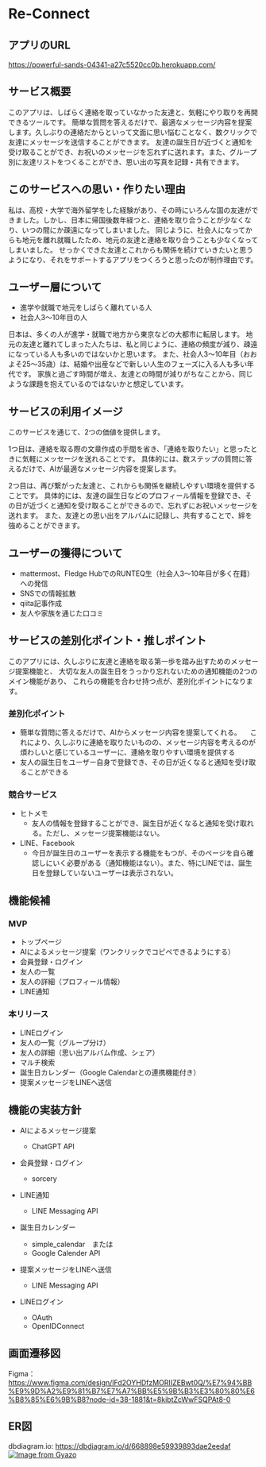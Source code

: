 # Re-Connect
## アプリのURL
https://powerful-sands-04341-a27c5520cc0b.herokuapp.com/

## サービス概要
このアプリは、しばらく連絡を取っていなかった友達と、気軽にやり取りを再開できるツールです。
簡単な質問を答えるだけで、最適なメッセージ内容を提案します。久しぶりの連絡だからといって文面に思い悩むことなく、数クリックで友達にメッセージを送信することができます。
友達の誕生日が近づくと通知を受け取ることができ、お祝いのメッセージを忘れずに送れます。また、グループ別に友達リストをつくることができ、思い出の写真を記録・共有できます。

## このサービスへの思い・作りたい理由
私は、高校・大学で海外留学をした経験があり、その時にいろんな国の友達ができました。しかし、日本に帰国後数年経つと、連絡を取り合うことが少なくなり、いつの間にか疎遠になってしまいました。
同じように、社会人になってからも地元を離れ就職したため、地元の友達と連絡を取り合うことも少なくなってしまいました。
せっかくできた友達とこれからも関係を続けていきたいと思うようになり、それをサポートするアプリをつくろうと思ったのが制作理由です。

## ユーザー層について
- 進学や就職で地元をしばらく離れている人
- 社会人3～10年目の人

日本は、多くの人が進学・就職で地方から東京などの大都市に転居します。
地元の友達と離れてしまった人たちは、私と同じように、連絡の頻度が減り、疎遠になっている人も多いのではないかと思います。
また、社会人3～10年目（おおよそ25～35歳）は、結婚や出産などで新しい人生のフェーズに入る人も多い年代です。
家族と過ごす時間が増え、友達との時間が減りがちなことから、同じような課題を抱えているのではないかと想定しています。

## サービスの利用イメージ
このサービスを通じて、2つの価値を提供します。

1つ目は、連絡を取る際の文章作成の手間を省き、「連絡を取りたい」と思ったときに気軽にメッセージを送れることです。
具体的には、数ステップの質問に答えるだけで、AIが最適なメッセージ内容を提案します。

2つ目は、再び繋がった友達と、これからも関係を継続しやすい環境を提供することです。
具体的には、友達の誕生日などのプロフィール情報を登録でき、その日が近づくと通知を受け取ることができるので、忘れずにお祝いメッセージを送れます。
また、友達との思い出をアルバムに記録し、共有することで、絆を強めることができます。

## ユーザーの獲得について

- mattermost、Fledge HubでのRUNTEQ生（社会人3～10年目が多く在籍）への発信
- SNSでの情報拡散
- qiita記事作成
- 友人や家族を通じた口コミ



## サービスの差別化ポイント・推しポイント

このアプリには、久しぶりに友達と連絡を取る第一歩を踏み出すためのメッセージ提案機能と、
大切な友人の誕生日をうっかり忘れないための通知機能の2つのメイン機能があり、
これらの機能を合わせ持つ点が、差別化ポイントになります。

### 差別化ポイント
- 簡単な質問に答えるだけで、AIからメッセージ内容を提案してくれる。
　これにより、久しぶりに連絡を取りたいものの、メッセージ内容を考えるのが煩わしいと感じているユーザーに、連絡を取りやすい環境を提供する
- 友人の誕生日をユーザー自身で登録でき、その日が近くなると通知を受け取ることができる

### 競合サービス
- ヒトメモ
  - 友人の情報を登録することができ、誕生日が近くなると通知を受け取れる。ただし、メッセージ提案機能はない。
- LINE、Facebook
  - 今日が誕生日のユーザーを表示する機能をもつが、そのページを自ら確認しにいく必要がある（通知機能はない）。また、特にLINEでは、誕生日を登録していないユーザーは表示されない。

## 機能候補
### MVP
  - トップページ
  - AIによるメッセージ提案（ワンクリックでコピペできるようにする）
  - 会員登録・ログイン
  - 友人の一覧
  - 友人の詳細（プロフィール情報）
  - LINE通知

### 本リリース
  - LINEログイン
  - 友人の一覧（グループ分け）
  - 友人の詳細（思い出アルバム作成、シェア）
  - マルチ検索
  - 誕生日カレンダー（Google Calendarとの連携機能付き）
  - 提案メッセージをLINEへ送信

## 機能の実装方針

- AIによるメッセージ提案
  - ChatGPT API

- 会員登録・ログイン
  - sorcery

- LINE通知
  - LINE Messaging API

- 誕生日カレンダー
  - simple_calendar　または
  - Google Calender API

- 提案メッセージをLINEへ送信
  - LINE Messaging API

- LINEログイン
  - OAuth
  - OpenIDConnect


## 画面遷移図
Figma：https://www.figma.com/design/lFd2OYHDfzMORIIZEBwt0Q/%E7%94%BB%E9%9D%A2%E9%81%B7%E7%A7%BB%E5%9B%B3%E3%80%80%E6%B8%85%E6%9B%B8?node-id=38-1881&t=8kibtZcWwFSQPAt8-0

## ER図
dbdiagram.io: https://dbdiagram.io/d/668898e59939893dae2eedaf
[![Image from Gyazo](https://i.gyazo.com/bc2e89e4e57afaca9f65166f2a1ac8ad.png)](https://gyazo.com/bc2e89e4e57afaca9f65166f2a1ac8ad)